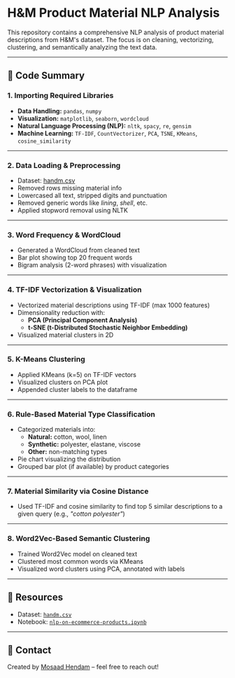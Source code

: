 # H&M Product Material NLP Analysis

This repository contains a comprehensive NLP analysis of product material descriptions from H&M's dataset. The focus is on cleaning, vectorizing, clustering, and semantically analyzing the text data.

---

## 📌 Code Summary

### 1. Importing Required Libraries

- **Data Handling:** `pandas`, `numpy`  
- **Visualization:** `matplotlib`, `seaborn`, `wordcloud`  
- **Natural Language Processing (NLP):** `nltk`, `spacy`, `re`, `gensim`  
- **Machine Learning:** `TF-IDF`, `CountVectorizer`, `PCA`, `TSNE`, `KMeans`, `cosine_similarity`  

---

### 2. Data Loading & Preprocessing

- Dataset: [handm.csv](https://github.com/Mosaad2010-star/nlp-on-ecommerce-products/blob/main/handm.csv)  
- Removed rows missing material info  
- Lowercased all text, stripped digits and punctuation  
- Removed generic words like *lining*, *shell*, etc.  
- Applied stopword removal using NLTK  

---

### 3. Word Frequency & WordCloud

- Generated a WordCloud from cleaned text  
- Bar plot showing top 20 frequent words  
- Bigram analysis (2-word phrases) with visualization  

---

### 4. TF-IDF Vectorization & Visualization

- Vectorized material descriptions using TF-IDF (max 1000 features)  
- Dimensionality reduction with:
  - **PCA (Principal Component Analysis)**
  - **t-SNE (t-Distributed Stochastic Neighbor Embedding)**
- Visualized material clusters in 2D  

---

### 5. K-Means Clustering

- Applied KMeans (k=5) on TF-IDF vectors  
- Visualized clusters on PCA plot  
- Appended cluster labels to the dataframe  

---

### 6. Rule-Based Material Type Classification

- Categorized materials into:
  - **Natural:** cotton, wool, linen  
  - **Synthetic:** polyester, elastane, viscose  
  - **Other:** non-matching types  
- Pie chart visualizing the distribution  
- Grouped bar plot (if available) by product categories  

---

### 7. Material Similarity via Cosine Distance

- Used TF-IDF and cosine similarity to find top 5 similar descriptions to a given query (e.g., *"cotton polyester"*)  

---

### 8. Word2Vec-Based Semantic Clustering

- Trained Word2Vec model on cleaned text  
- Clustered most common words via KMeans  
- Visualized word clusters using PCA, annotated with labels  

---

## 🔗 Resources

- Dataset: [`handm.csv`](https://github.com/Mosaad2010-star/nlp-on-ecommerce-products/blob/main/handm.csv)  
- Notebook: [`nlp-on-ecommerce-products.ipynb`](./nlp-on-ecommerce-products.ipynb)

---

## 📧 Contact

Created by [Mosaad Hendam](mailto:Mosaad2010@gmail.com) – feel free to reach out!
